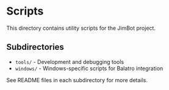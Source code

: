 # Scripts

This directory contains utility scripts for the JimBot project.

## Subdirectories

- `tools/` - Development and debugging tools
- `windows/` - Windows-specific scripts for Balatro integration

See README files in each subdirectory for more details.